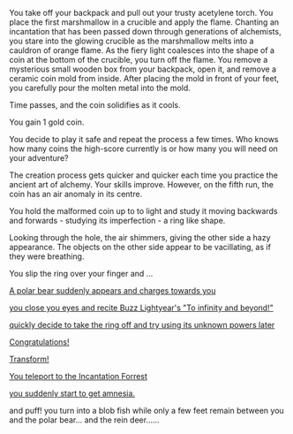 You take off your backpack and pull out your trusty acetylene torch. You place the first
marshmallow in a crucible and apply the flame. Chanting an incantation that has been
passed down through generations of alchemists, you stare into the glowing crucible as the
marshmallow melts into a cauldron of orange flame. As the fiery light coalesces into the
shape of a coin at the bottom of the crucible, you turn off the flame. You remove a
mysterious small wooden box from your backpack, open it, and remove a ceramic coin mold
from inside. After placing the mold in front of your feet, you carefully pour the molten
metal into the mold.

Time passes, and the coin solidifies as it cools.

You gain 1 gold coin.

You decide to play it safe and repeat the process a few times. Who knows how many coins
the high-score currently is or how many you will need on your adventure?

The creation process gets quicker and quicker each time you practice the ancient art of
alchemy. Your skills improve. However, on the fifth run, the coin has an air anomaly
in its centre.

You hold the malformed coin up to to light and study it moving backwards and
forwards - studying its imperfection - a ring like shape.

Looking through the hole, the air shimmers, giving the other side a
hazy appearance.
The objects on the other side appear to be vacillating, as if they were
breathing.

You slip the ring over your finger and ...

[A polar bear suddenly appears and charges towards you](../polar-bear-attack/polar-bear-attack.md)

[you close you eyes and recite Buzz Lightyear's "To infinity and beyond!"](../my-story/my-story.md)

[quickly decide to take the ring off and try using its unknown powers later](../android-v6/use-android-v6.md)

[Congratulations!](../marshmallow.md)

[Transform!](../transform/transform.md)

[You teleport to the Incantation Forrest](../incantation-forrest/incantation-forrest.md)

[you suddenly start to get amnesia.](../amnesia/amnesia.md)

and puff! you turn into a blob fish while only a few feet remain between you
and the polar bear...
and the rein deer......
